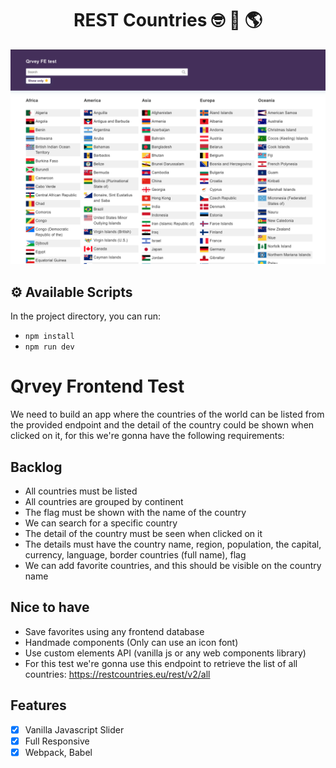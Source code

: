 

<div align="center">
<h1> REST Countries 🤓 🏡 🌎 </h1>

<img src=".github/Qrvey.png">

</div>

## ⚙️ Available Scripts

In the project directory, you can run:

- `npm install`
- `npm run dev`

# Qrvey Frontend Test

We need to build an app where the countries of the world can be listed from the provided endpoint and the detail of the country could be shown when clicked on it, for this we're gonna have the following requirements:
## Backlog

- All countries must be listed
- All countries are grouped by continent
- The flag must be shown with the name of the country
- We can search for a specific country
- The detail of the country must be seen when clicked on it
- The details must have the country name, region, population, the capital, currency, language, border countries (full name), flag
- We can add favorite countries, and this should be visible on the country name

## Nice to have

- Save favorites using any frontend database
- Handmade components (Only can use an icon font)
- Use custom elements API (vanilla js or any web components library)
- For this test we're gonna use this endpoint to retrieve the list of all countries: https://restcountries.eu/rest/v2/all

## Features

- [x] Vanilla Javascript Slider
- [x] Full Responsive
- [x] Webpack, Babel

